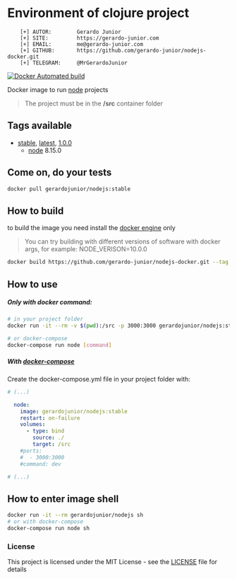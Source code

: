 # Environment of clojure project 

```
    [+] AUTOR:        Gerardo Junior
    [+] SITE:         https://gerardo-junior.com
    [+] EMAIL:        me@gerardo-junior.com
    [+] GITHUB:       https://github.com/gerardo-junior/nodejs-docker.git
    [+] TELEGRAM:     @MrGerardoJunior
```

[![Docker Automated build](https://img.shields.io/docker/automated/jrottenberg/ffmpeg.svg)](https://hub.docker.com/r/gerardojunior/nodejs)

Docker image to run [node](https://nodejs.org/) projects

> The project must be in the **/src** container folder 
## Tags available

- [stable](https://github.com/gerardo-junior/nodejs-docker/blob/master/Dockerfile), [latest](https://github.com/gerardo-junior/nodejs-docker/blob/develop/Dockerfile), [1.0.0](https://github.com/gerardo-junior/nodejs-docker/blob/1.0.0/Dockerfile)
  - [node](https://nodejs.org/) 8.15.0

## Come on, do your tests

```bash
docker pull gerardojunior/nodejs:stable
```
## How to build

to build the image you need install the [docker engine](https://www.docker.com/) only

> You can try building with different versions of software with docker args, for example: NODE_VERISON=10.0.0

```bash
docker build https://github.com/gerardo-junior/nodejs-docker.git --tag gerardojunior/nodejs
```

## How to use

##### Only with docker command:

```bash
# in your project folder
docker run -it --rm -v $(pwd):/src -p 3000:3000 gerardojunior/nodejs:stable [command]

# or docker-compose
docker-compose run node [command]
```
##### With [docker-compose](https://docs.docker.com/compose/)

Create the docker-compose.yml file  in your project folder with:

```yml
# (...)

  node:
    image: gerardojunior/nodejs:stable
    restart: on-failure
    volumes:
      - type: bind
        source: ./
        target: /src
    #ports:
    #  - 3000:3000
    #command: dev

# (...)
```

## How to enter image shell
 
```bash
docker run -it --rm gerardojunior/nodejs sh
# or with docker-compose
docker-compose run node sh
```

### License  
This project is licensed under the MIT License - see the [LICENSE](LICENSE) file for details
